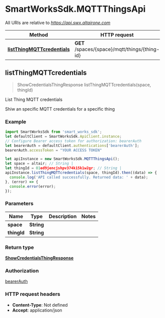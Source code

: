 # SmartWorksSdk.MQTTThingsApi

All URIs are relative to *https://api.swx.altairone.com*

Method | HTTP request | Description
------------- | ------------- | -------------
[**listThingMQTTcredentials**](MQTTThingsApi.md#listThingMQTTcredentials) | **GET** /spaces/{space}/mqtt/things/{thing-id} | List Thing MQTT credentials



## listThingMQTTcredentials

> ShowCredentialsThingResponse listThingMQTTcredentials(space, thingId)

List Thing MQTT credentials

Shiw an specific MQTT credentials for a specific thing

### Example

```javascript
import SmartWorksSdk from 'smart_works_sdk';
let defaultClient = SmartWorksSdk.ApiClient.instance;
// Configure Bearer access token for authorization: bearerAuth
let bearerAuth = defaultClient.authentications['bearerAuth'];
bearerAuth.accessToken = "YOUR ACCESS TOKEN"

let apiInstance = new SmartWorksSdk.MQTTThingsApi();
let space = altair; // String | 
let thingId = 01ed9jencjshpv374k15k1w2gr; // String | 
apiInstance.listThingMQTTcredentials(space, thingId).then((data) => {
  console.log('API called successfully. Returned data: ' + data);
}, (error) => {
  console.error(error);
});

```

### Parameters


Name | Type | Description  | Notes
------------- | ------------- | ------------- | -------------
 **space** | **String**|  | 
 **thingId** | **String**|  | 

### Return type

[**ShowCredentialsThingResponse**](ShowCredentialsThingResponse.md)

### Authorization

[bearerAuth](../README.md#bearerAuth)

### HTTP request headers

- **Content-Type**: Not defined
- **Accept**: application/json

